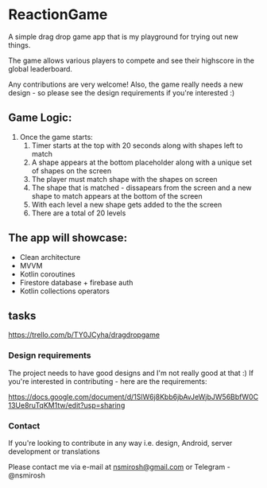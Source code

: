 # ReactionGame

A simple drag drop game app that is my playground for trying out new things. 

The game allows various players to compete and see their highscore in the global leaderboard.

Any contributions are very welcome! Also, the game really needs a new design - so please see the design requirements if you're interested :) 


## Game Logic:
1. Once the game starts:
    1. Timer starts at the top with 20 seconds along with shapes left to match
    2. A shape appears at the bottom placeholder along with a unique set of shapes on the screen
    3. The player must match shape with the shapes on screen
    4. The shape that is matched - dissapears from the screen and a new shape to match appears at the bottom of the screen
    5. With each level a new shape gets added to the the screen
    6. There are a total of 20 levels

## The app will showcase:

- Clean architecture
- MVVM
- Kotlin coroutines
- Firestore database + firebase auth
- Kotlin collections operators


## tasks

https://trello.com/b/TY0JCyha/dragdropgame

### Design requirements

The project needs to have good designs and I'm not really good at that :) If you're interested in contributing - here are the requirements:

https://docs.google.com/document/d/1SlW6j8Kbb6jbAvJeWjbJW56BbfW0C13Ue8ruTqKM1tw/edit?usp=sharing


### Contact

If you're looking to contribute in any way i.e. design, Android, server development or translations

Please contact me via e-mail at nsmirosh@gmail.com or Telegram - @nsmirosh

